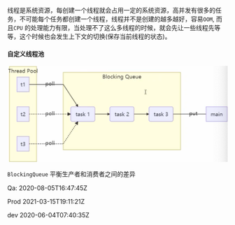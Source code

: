 线程是系统资源，每创建一个线程就会占用一定的系统资源，高并发有很多的任务，不可能每个任务都创建一个线程，线程并不是创建的越多越好，容易`OOM`,  而且`CPU` 的处理能力有限，当处理不了这么多线程的时候，就会先让一些线程先等等，这个时候也会发生上下文的切换(保存当前线程的状态)。

#### 自定义线程池

![a](./pics/jt10.png)

`BlockingQueue` 平衡生产者和消费者之间的差异





Qa:  2020-08-05T16:47:45Z

Prod 2021-03-15T19:11:21Z

dev  2020-06-04T07:40:35Z

